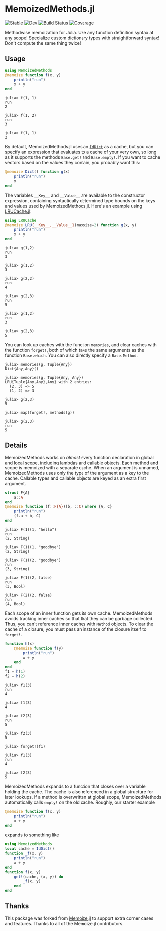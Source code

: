 # MemoizedMethods.jl

[![Stable](https://img.shields.io/badge/docs-stable-blue.svg)](https://peterahrens.github.io/MemoizedMethods.jl/stable)
[![Dev](https://img.shields.io/badge/docs-dev-blue.svg)](https://peterahrens.github.io/MemoizedMethods.jl/dev)
[![Build Status](https://github.com/peterahrens/MemoizedMethods.jl/workflows/CI/badge.svg)](https://github.com/peterahrens/MemoizedMethods.jl/actions)
[![Coverage](https://codecov.io/gh/peterahrens/MemoizedMethods.jl/branch/master/graph/badge.svg)](https://codecov.io/gh/peterahrens/MemoizedMethods.jl)

Methodwise memoization for Julia. Use any function definition syntax at any scope! Specialize custom dictionary types with straightforward syntax! Don't compute the same thing twice!

## Usage

```julia
using MemoizedMethods
@memoize function f(x, y)
	println("run")
	x + y
end
```

```julia-repl
julia> f(1, 1)
run
2

julia> f(1, 2)
run
3

julia> f(1, 1)
2
```

By default, MemoizedMethods.jl uses an [`IdDict`](https://docs.julialang.org/en/v1/base/collections/#Base.IdDict) as a cache, but you can specify an expression that evaluates to a cache of your very own, so long as it supports the methods `Base.get!` and `Base.empty!`. If you want to cache vectors based on the values they contain, you probably want this:

```julia
@memoize Dict() function g(x)
	println("run")
	x
end
```

The variables `__Key__` and `__Value__` are available to the constructor expression, containing syntactically determined type bounds on the keys and values used by MemoizedMethods.jl. Here's an example using [LRUCache.jl](https://github.com/JuliaCollections/LRUCache.jl):

```julia
using LRUCache
@memoize LRU{__Key__,__Value__}(maxsize=2) function g(x, y)
    println("run")
    x + y
end
```

```julia-repl
julia> g(1,2)
run
3

julia> g(1,2)
3

julia> g(2,2)
run
4

julia> g(2,3)
run
5

julia> g(1,2)
run
3

julia> g(2,3)
5
```

You can look up caches with the function `memories`, and clear caches with the function `forget!`, both of which take the same arguments as the
function `Base.which`. You can also directly specify a `Base.Method`.

```julia-repl
julia> memories(g, Tuple{Any})
Dict{Any,Any}()

julia> memories(g, Tuple{Any, Any})
LRU{Tuple{Any,Any},Any} with 2 entries:
  (2, 3) => 5
  (1, 2) => 3

julia> g(2,3)
5

julia> map(forget!, methods(g))

julia> g(2,3)
run
5
```

## Details

MemoizedMethods works on *almost* every function declaration in global and local scope, including lambdas and callable objects. Each method and scope is memoized with a separate cache. When an argument is unnamed, MemoizedMethods uses only the type of the argument as a key to the cache. Callable types and callable objects are keyed as an extra first argument.

```julia
struct F{A}
	a::A
end
@memoize function (f::F{A})(b, ::C) where {A, C}
	println("run")
	(f.a + b, C)
end
```

```julia-repl
julia> F(1)(1, "hello")
run
(2, String)

julia> F(1)(1, "goodbye")
(2, String)

julia> F(1)(2, "goodbye")
run
(3, String)

julia> F(1)(2, false)
run
(3, Bool)

julia> F(2)(2, false)
run
(4, Bool)
```

Each scope of an inner function gets its own cache. MemoizedMethods avoids tracking inner caches so that that they can be garbage collected. Thus, you can't reference inner caches with `Method` objects. To clear the cache of a closure, you must pass an instance of the closure itself to `forget!`.

```julia
function h(x)
	@memoize function f(y)
		println("run")
		x + y
	end
end
f1 = h(1)
f2 = h(2)
```

```julia-repl
julia> f1(3)
run
4

julia> f1(3)
4

julia> f2(3)
run
5

julia> f2(3)
5

julia> forget!(f1)

julia> f1(3)
run
4

julia> f2(3)
5
```

MemoizedMethods expands to a function that closes over a variable holding the cache. The cache is also referenced in a global structure for later lookups. If a method is overwritten at global scope, MemoizedMethods automatically calls `empty!` on the old cache. Roughly, our starter example

```julia
@memoize function f(x, y)
	println("run")
	x + y
end
```
expands to something like
```julia
using MemoizedMethods
local cache = IdDict()
function _f(x, y)
	println("run")
	x + y
end
function f(x, y)
	get!(cache, (x, y)) do
		_f(x, y)
	end
end
```

## Thanks

This package was forked from [Memoize.jl](https://github.com/JuliaCollections/Memoize.jl) to support extra corner cases and features. Thanks to all of the Memoize.jl contributors.